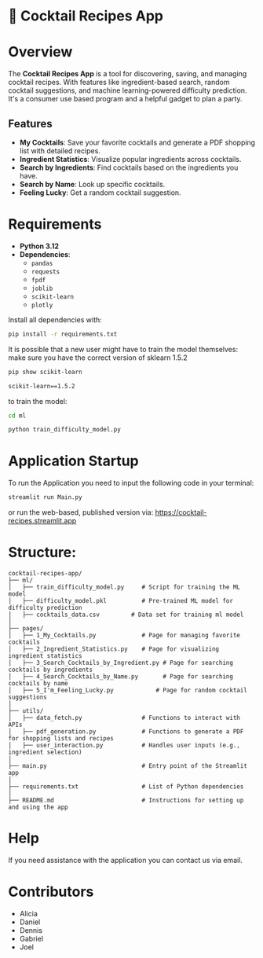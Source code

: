 # 🍹 Cocktail Recipes App

# Overview
The **Cocktail Recipes App** is a tool for discovering, 
saving, and managing cocktail recipes. With features like 
ingredient-based search, random cocktail suggestions, and machine learning-powered 
difficulty prediction. It's a consumer use based program and a helpful gadget to plan a party.

## Features
- **My Cocktails**: Save your favorite cocktails and generate a PDF shopping list with detailed recipes.
- **Ingredient Statistics**: Visualize popular ingredients across cocktails.
- **Search by Ingredients**: Find cocktails based on the ingredients you have.
- **Search by Name**: Look up specific cocktails.
- **Feeling Lucky**: Get a random cocktail suggestion.


# Requirements
- **Python 3.12**
- **Dependencies**:
  - `pandas`
  - `requests`
  - `fpdf`
  - `joblib`
  - `scikit-learn`
  - `plotly`

Install all dependencies with:
```bash
pip install -r requirements.txt
```
It is possible that a new user might have to train the model themselves:
make sure you have the correct version of sklearn 1.5.2
```bash
pip show scikit-learn

scikit-learn==1.5.2
```
to train the model:
```bash
cd ml

python train_difficulty_model.py
```

# Application Startup
To run the Application you need to input the following code in your terminal:
```bash
streamlit run Main.py
```
or run the web-based, published version via: 
https://cocktail-recipes.streamlit.app

# Structure:
```
cocktail-recipes-app/
├── ml/
│   ├── train_difficulty_model.py     # Script for training the ML model
│   ├── difficulty_model.pkl          # Pre-trained ML model for difficulty prediction
│   ├── cocktails_data.csv         # Data set for training ml model
│
├── pages/
│   ├── 1_My_Cocktails.py             # Page for managing favorite cocktails
│   ├── 2_Ingredient_Statistics.py    # Page for visualizing ingredient statistics
│   ├── 3_Search_Cocktails_by_Ingredient.py # Page for searching cocktails by ingredients
│   ├── 4_Search_Cocktails_by_Name.py       # Page for searching cocktails by name
│   ├── 5_I'm_Feeling_Lucky.py            # Page for random cocktail suggestions
│
├── utils/
│   ├── data_fetch.py                 # Functions to interact with APIs
│   ├── pdf_generation.py             # Functions to generate a PDF for shopping lists and recipes
│   ├── user_interaction.py           # Handles user inputs (e.g., ingredient selection)
│
├── main.py                           # Entry point of the Streamlit app
│
├── requirements.txt                  # List of Python dependencies
│
├── README.md                         # Instructions for setting up and using the app

```
# Help
If you need assistance with the application you can contact us via email.

# Contributors

- Alicia
- Daniel
- Dennis
- Gabriel
- Joel





